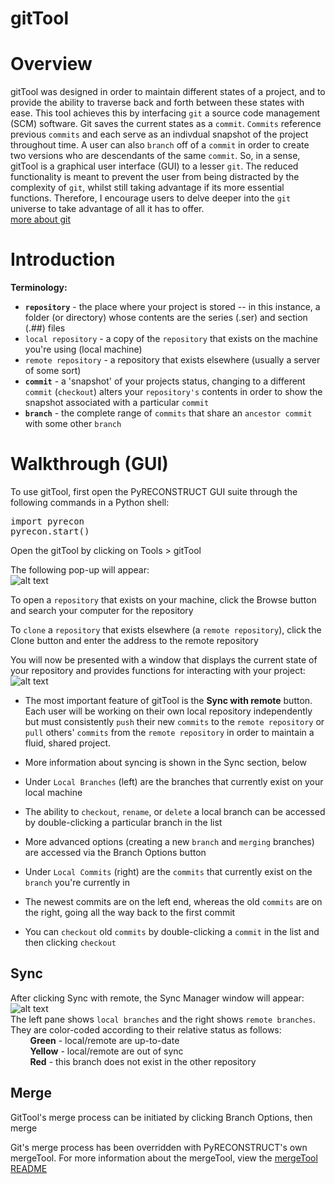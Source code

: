gitTool
=============

# Overview
gitTool was designed in order to maintain different states of a project, and to provide the ability to traverse back and forth between these states with ease. This tool achieves this by interfacing `git` a source code management (SCM) software. Git saves the current states as a `commit`. `Commits` reference previous `commits` and each serve as an indivdual snapshot of the project throughout time. A user can also `branch` off of a `commit` in order to create two versions who are descendants of the same `commit`. So, in a sense, gitTool is a graphical user interface (GUI) to a lesser `git`. The reduced functionality is meant to prevent the user from being distracted by the complexity of `git`, whilst still taking advantage if its more essential functions. Therefore, I encourage users to delve deeper into the `git` universe to take advantage of all it has to offer.<br> [more about git](http://git-scm.com/)

# Introduction
<b>Terminology:</b><br>
* <b>`repository`</b> - the place where your project is stored -- in this instance, a folder (or directory) whose contents are the series (.ser) and section (.##) files<br>
 * `local repository` - a copy of the `repository` that exists on the machine you're using (local machine)<br>
 * `remote repository` - a repository that exists elsewhere (usually a server of some sort)<br>
* <b>`commit`</b> - a 'snapshot' of your projects status, changing to a different `commit` (`checkout`) alters your `repository's` contents in order to show the snapshot associated with a particular `commit`<br>
* <b>`branch`</b> - the complete range of `commits` that share an `ancestor commit` with some other `branch`<br>

# Walkthrough (GUI)
To use gitTool, first open the PyRECONSTRUCT GUI suite through the following commands in a Python shell:<br>
<pre>
import pyrecon
pyrecon.start()
</pre>

Open the gitTool by clicking on Tools > gitTool

The following pop-up will appear:<br>
![alt text](https://github.com/wtrdrnkr/pyrecon/raw/master/pyrecon/tools/gitTool/images/browseandclone.png "browse and clone")<br>

To open a `repository` that exists on your machine, click the Browse button and search your computer for the repository

To `clone` a `repository` that exists elsewhere (a `remote repository`), click the Clone button and enter the address to the remote repository

You will now be presented with a window that displays the current state of your repository and provides functions for interacting with your project:<br>
![alt text](https://github.com/wtrdrnkr/pyrecon/raw/master/pyrecon/tools/gitTool/images/repoviewer.png "repo viewer")<br>

* The most important feature of gitTool is the <b>Sync with remote</b> button. Each user will be working on their own local repository independently but must consistently `push` their new `commits` to the `remote repository` or `pull` others' `commits` from the `remote repository` in order to maintain a fluid, shared project.
 * More information about syncing is shown in the Sync section, below

* Under `Local Branches` (left) are the branches that currently exist on your local machine<br>
 * The ability to `checkout`, `rename`, or `delete` a local branch can be accessed by double-clicking a particular branch in the list
 * More advanced options (creating a new `branch` and `merging` branches) are accessed via the Branch Options button

* Under `Local Commits` (right) are the `commits` that currently exist on the `branch` you're currently in<br>
 * The newest commits are on the left end, whereas the old `commits` are on the right, going all the way back to the first commit
 * You can `checkout` old `commits` by double-clicking a `commit` in the list and then clicking `checkout`

Sync
---
After clicking Sync with remote, the Sync Manager window will appear:<br>
![alt text](https://github.com/wtrdrnkr/pyrecon/raw/master/pyrecon/tools/gitTool/images/syncmanager.png "sync manager")<br>
The left pane shows `local branches` and the right shows `remote branches`. They are color-coded according to their relative status as follows:<br>
&nbsp;&nbsp;&nbsp;&nbsp;&nbsp;&nbsp;&nbsp;&nbsp;<b>Green</b> - local/remote are up-to-date<br>
&nbsp;&nbsp;&nbsp;&nbsp;&nbsp;&nbsp;&nbsp;&nbsp;<b>Yellow</b> - local/remote are out of sync<br>
&nbsp;&nbsp;&nbsp;&nbsp;&nbsp;&nbsp;&nbsp;&nbsp;<b>Red</b> - this branch does not exist in the other repository<br>

Merge
---
GitTool's merge process can be initiated by clicking Branch Options, then merge

Git's merge process has been overridden with PyRECONSTRUCT's own mergeTool. For more information about the mergeTool, view the [mergeTool README](https://github.com/wtrdrnkr/pyrecon/blob/master/pyrecon/tools/mergeTool/mergeTool.md)






